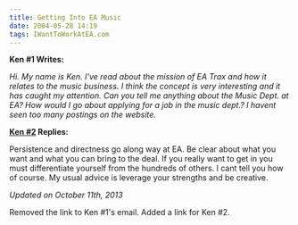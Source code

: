 ```yaml
---
title: Getting Into EA Music
date: 2004-05-28 14:19
tags: IWantToWorkAtEA.com
---
```

**Ken #1 Writes:** 

*Hi. My name is Ken. I've read about the mission of EA Trax and how it relates to the music business. I think the concept is very interesting and it has caught my attention. Can you tell me anything about the Music Dept. at EA? How would I go about applying for a job in the music dept.? I havent seen too many postings on the website.*

**[Ken #2][1] Replies:** 

Persistence and directness go along way at EA. Be clear about what you want and what you can bring to the deal. If you really want to get in you must differentiate yourself from the hundreds of others. I cant tell you how of course. My usual advice is leverage your strengths and be creative.

*Updated on October 11th, 2013*

Removed the link to Ken #1's email. Added a link for Ken #2.

 [1]: http://www.mobygames.com/developer/sheet/view/developerId,7086/
 